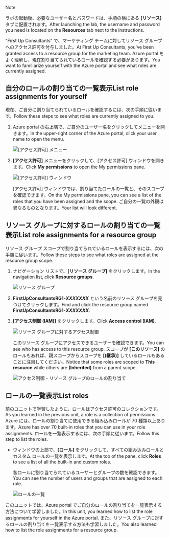 > [!NOTE]
> <span data-ttu-id="ffc01-101">ラボの起動後、必要なユーザー名とパスワードは、手順の横にある **[リソース]** タブに配置されます。</span><span class="sxs-lookup"><span data-stu-id="ffc01-101">After launching the lab, the username and password you need is located on the **Resources** tab next to the instructions.</span></span>

<span data-ttu-id="ffc01-102">"First Up Consultants" で、マーケティング チームに対してリソース グループへのアクセス許可を付与しました。</span><span class="sxs-lookup"><span data-stu-id="ffc01-102">At First Up Consultants, you've been granted access to a resource group for the marketing team.</span></span> <span data-ttu-id="ffc01-103">Azure portal をよく理解し、現在割り当てられているロールを確認する必要があります。</span><span class="sxs-lookup"><span data-stu-id="ffc01-103">You want to familiarize yourself with the Azure portal and see what roles are currently assigned.</span></span>

## <a name="list-role-assignments-for-yourself"></a><span data-ttu-id="ffc01-104">自分のロールの割り当ての一覧表示</span><span class="sxs-lookup"><span data-stu-id="ffc01-104">List role assignments for yourself</span></span>

<span data-ttu-id="ffc01-105">現在、ご自分に割り当てられているロールを確認するには、次の手順に従います。</span><span class="sxs-lookup"><span data-stu-id="ffc01-105">Follow these steps to see what roles are currently assigned to you.</span></span>

1. <span data-ttu-id="ffc01-106">Azure portal の右上隅で、ご自分のユーザー名をクリックしてメニューを開きます。</span><span class="sxs-lookup"><span data-stu-id="ffc01-106">In the upper-right corner of the Azure portal, click your user name to open the menu.</span></span>

    ![[アクセス許可] メニュー](../media/4-my-permissions-menu.png)

1. <span data-ttu-id="ffc01-108">**[アクセス許可]** メニューをクリックして、[アクセス許可] ウィンドウを開きます。</span><span class="sxs-lookup"><span data-stu-id="ffc01-108">Click **My permissions** to open the My permissions pane.</span></span>

    ![[アクセス許可] ウィンドウ](../media/4-my-permissions-pane.png)

    <span data-ttu-id="ffc01-110">[アクセス許可] ウィンドウでは、割り当てたロールの一覧と、そのスコープを確認できます。</span><span class="sxs-lookup"><span data-stu-id="ffc01-110">On the My permissions pane, you can see a list of the roles that you have been assigned and the scope.</span></span> <span data-ttu-id="ffc01-111">ご自分の一覧の外観は異なるものとなります。</span><span class="sxs-lookup"><span data-stu-id="ffc01-111">Your list will look different.</span></span>

## <a name="list-role-assignments-for-a-resource-group"></a><span data-ttu-id="ffc01-112">リソース グループに対するロールの割り当ての一覧表示</span><span class="sxs-lookup"><span data-stu-id="ffc01-112">List role assignments for a resource group</span></span>

<span data-ttu-id="ffc01-113">リソース グループ スコープで割り当てられているロールを表示するには、次の手順に従います。</span><span class="sxs-lookup"><span data-stu-id="ffc01-113">Follow these steps to see what roles are assigned at the resource group scope.</span></span>

1. <span data-ttu-id="ffc01-114">ナビゲーション リストで、**[リソース グループ]** をクリックします。</span><span class="sxs-lookup"><span data-stu-id="ffc01-114">In the navigation list, click **Resource groups**.</span></span>

   ![リソース グループ](../media/4-resource-groups.png)

1. <span data-ttu-id="ffc01-116">**FirstUpConsultantsRG1-_XXXXXXX_** という名前のリソース グループを見つけてクリックします。</span><span class="sxs-lookup"><span data-stu-id="ffc01-116">Find and click the resource group named **FirstUpConsultantsRG1-_XXXXXXX_**.</span></span>

1. <span data-ttu-id="ffc01-117">**[アクセス制御 (IAM)]** をクリックします。</span><span class="sxs-lookup"><span data-stu-id="ffc01-117">Click **Access control (IAM)**.</span></span>

   ![リソース グループに対するアクセス制御](../media/4-resource-group-access-control.png)

    <span data-ttu-id="ffc01-119">このリソース グループにアクセスできるユーザーを確認できます。</span><span class="sxs-lookup"><span data-stu-id="ffc01-119">You can see who has access to this resource group.</span></span> <span data-ttu-id="ffc01-120">スコープが **[このリソース]** のロールもあれば、親スコープからスコープを **[(継承)]** しているロールもあることに注目してください。</span><span class="sxs-lookup"><span data-stu-id="ffc01-120">Notice that some roles are scoped to **This resource** while others are **(Inherited)** from a parent scope.</span></span>

   ![アクセス制御 - リソース グループのロールの割り当て](../media/4-resource-group-role-assignment.png)

## <a name="list-roles"></a><span data-ttu-id="ffc01-122">ロールの一覧表示</span><span class="sxs-lookup"><span data-stu-id="ffc01-122">List roles</span></span>

<span data-ttu-id="ffc01-123">前のユニットで学習したように、ロールはアクセス許可のコレクションです。</span><span class="sxs-lookup"><span data-stu-id="ffc01-123">As you learned in the previous unit, a role is a collection of permissions.</span></span> <span data-ttu-id="ffc01-124">Azure には、ロールの割り当てに使用できる組み込みロールが 70 種類以上あります。</span><span class="sxs-lookup"><span data-stu-id="ffc01-124">Azure has over 70 built-in roles that you can use in your role assignments.</span></span> <span data-ttu-id="ffc01-125">ロールを一覧表示するには、次の手順に従います。</span><span class="sxs-lookup"><span data-stu-id="ffc01-125">Follow this step to list the roles.</span></span>

- <span data-ttu-id="ffc01-126">ウィンドウの上部で、**[ロール]** をクリックして、すべての組み込みロールとカスタム ロールの一覧を表示します。</span><span class="sxs-lookup"><span data-stu-id="ffc01-126">At the top of the pane, click **Roles** to see a list of all the built-in and custom roles.</span></span>

   <span data-ttu-id="ffc01-127">各ロールに割り当てられているユーザーとグループの数を確認できます。</span><span class="sxs-lookup"><span data-stu-id="ffc01-127">You can see the number of users and groups that are assigned to each role.</span></span>

   ![ロールの一覧](../media/4-roles-list.png)

<span data-ttu-id="ffc01-129">このユニットでは、Azure portal でご自分のロールの割り当てを一覧表示する方法について学習しました。</span><span class="sxs-lookup"><span data-stu-id="ffc01-129">In this unit, you learned how to list the role assignments for yourself in the Azure portal.</span></span> <span data-ttu-id="ffc01-130">また、リソース グループに対するロールの割り当てを一覧表示する方法も学習しました。</span><span class="sxs-lookup"><span data-stu-id="ffc01-130">You also learned how to list the role assignments for a resource group.</span></span>